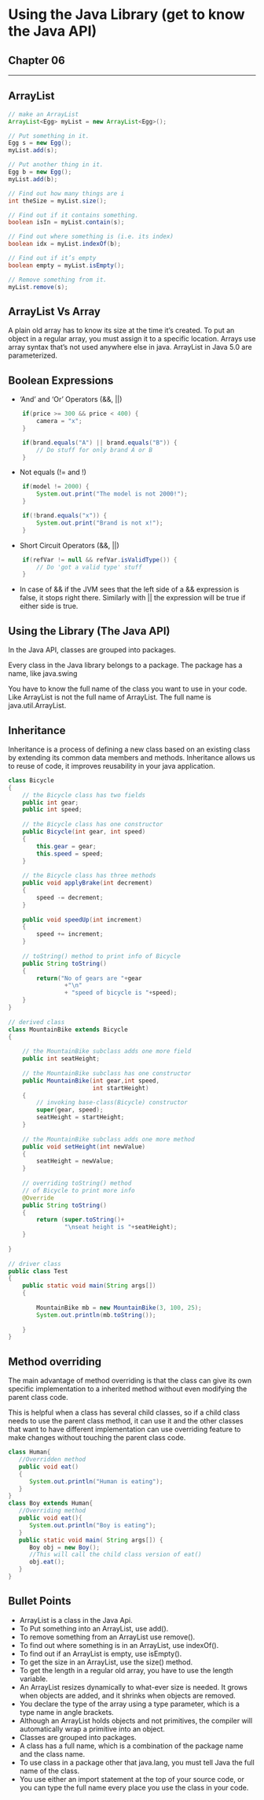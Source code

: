 # Using the Java Library (get to know the Java API)

## Chapter 06
----------------------------------------------------------------------------------------------------
## ArrayList

```Java
// make an ArrayList
ArrayList<Egg> myList = new ArrayList<Egg>();

// Put something in it.	
Egg s = new Egg();
myList.add(s);

// Put another thing in it.
Egg b = new Egg();
myList.add(b);

// Find out how many things are i
int theSize = myList.size();

// Find out if it contains something.
boolean isIn = myList.contain(s);

// Find out where something is (i.e. its index)
boolean idx = myList.indexOf(b);

// Find out if it’s empty
boolean empty = myList.isEmpty();

// Remove something from it.	
myList.remove(s);
```

## ArrayList Vs Array
A plain old array has to know its size at the time it’s created.
To put an object in a regular array, you must assign it to a specific location.
Arrays use array syntax that’s not used anywhere else in java.
ArrayList in Java 5.0 are parameterized.

## Boolean Expressions
* ‘And’ and ‘Or’ Operators (&&, ||)
```java
    if(price >= 300 && price < 400) {
        camera = "x";
    }

    if(brand.equals("A") || brand.equals("B")) {
        // Do stuff for only brand A or B
    }
```
* Not equals (!= and !)
``` java 
    if(model != 2000) {
        System.out.print("The model is not 2000!");
    }

    if(!brand.equals("x")) {
        System.out.print("Brand is not x!");
    }
```
* Short Circuit Operators (&&, ||)
``` java
    if(refVar != null && refVar.isValidType()) {
        // Do 'got a valid type' stuff
    }
```
* In case of && if the JVM sees that the left side of a && expression is false,
it stops right there. Similarly with || the expression will be true if either side is true. 

## Using the Library (The Java API)

In the Java API, classes are grouped into packages. 

Every class in the Java library belongs to a package. The package has a name, like java.swing

You have to know the full name of the class you want to use in your code. Like ArrayList is not the full
name of ArrayList. The full name is java.util.ArrayList.


## Inheritance

Inheritance is a process of defining a new class based on an existing class by extending its common data members and methods. Inheritance allows us to reuse of code, it improves reusability in your java application.

``` Java
class Bicycle  
{ 
    // the Bicycle class has two fields 
    public int gear; 
    public int speed; 
          
    // the Bicycle class has one constructor 
    public Bicycle(int gear, int speed) 
    { 
        this.gear = gear; 
        this.speed = speed; 
    } 
          
    // the Bicycle class has three methods 
    public void applyBrake(int decrement) 
    { 
        speed -= decrement; 
    } 
          
    public void speedUp(int increment) 
    { 
        speed += increment; 
    } 
      
    // toString() method to print info of Bicycle 
    public String toString()  
    { 
        return("No of gears are "+gear 
                +"\n"
                + "speed of bicycle is "+speed); 
    }  
} 
  
// derived class 
class MountainBike extends Bicycle  
{ 
      
    // the MountainBike subclass adds one more field 
    public int seatHeight; 
  
    // the MountainBike subclass has one constructor 
    public MountainBike(int gear,int speed, 
                        int startHeight) 
    { 
        // invoking base-class(Bicycle) constructor 
        super(gear, speed); 
        seatHeight = startHeight; 
    }  
          
    // the MountainBike subclass adds one more method 
    public void setHeight(int newValue) 
    { 
        seatHeight = newValue; 
    }  
      
    // overriding toString() method 
    // of Bicycle to print more info 
    @Override
    public String toString() 
    { 
        return (super.toString()+ 
                "\nseat height is "+seatHeight); 
    } 
      
} 
  
// driver class 
public class Test  
{ 
    public static void main(String args[])  
    { 
          
        MountainBike mb = new MountainBike(3, 100, 25); 
        System.out.println(mb.toString()); 
              
    } 
} 
```

## Method overriding

The main advantage of method overriding is that the class can give its own specific implementation to a inherited method without even modifying the parent class code.

This is helpful when a class has several child classes, so if a child class needs to use the parent class method, it can use it and the other classes that want to have different implementation can use overriding feature to make changes without touching the parent class code.

``` java
class Human{
   //Overridden method
   public void eat()
   {
      System.out.println("Human is eating");
   }
}
class Boy extends Human{
   //Overriding method
   public void eat(){
      System.out.println("Boy is eating");
   }
   public static void main( String args[]) {
      Boy obj = new Boy();
      //This will call the child class version of eat()
      obj.eat();
   }
}
```

## Bullet Points
- ArrayList is a class in the Java Api.
- To Put something into an ArrayList, use add().
- To remove something from an ArrayList use remove().
- To find out where something is in an ArrayList, use indexOf().
- To find out if an ArrayList is empty, use isEmpty().
- To get the size in an ArrayList, use the size() method.
- To get the length in a regular old array, you have to use the length variable.
- An ArrayList resizes dynamically to what-ever size is needed. It grows when objects are added, and it shrinks when objects are removed.
- You declare the type of the array using a type parameter, which is a type name in angle brackets.
- Although an ArrayList holds objects and not primitives, the compiler will automatically wrap a primitive into an object.
- Classes are grouped into packages.
- A class has a full name, which is a combination of the package name and the class name.
- To use class in a package other that java.lang, you must tell Java the full name of the class.
- You use either an import statement at the top of your source code, or you can type the full name every place you use the class in your code.